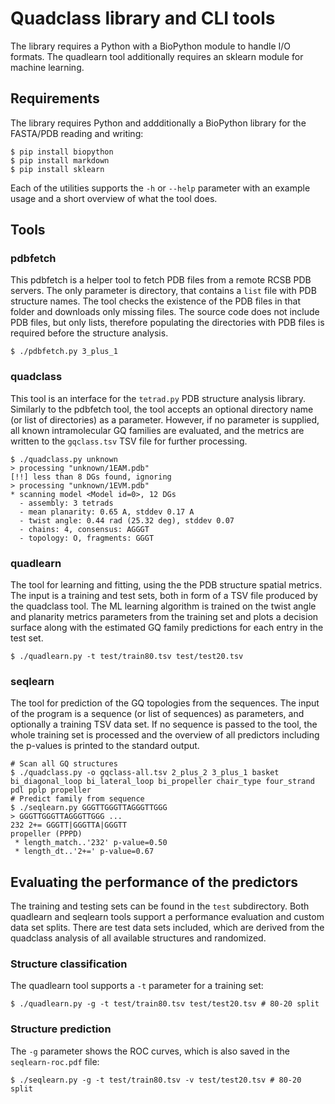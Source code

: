 # Quadclass library and CLI tools

The library requires a Python with a BioPython module to handle I/O formats.
The quadlearn tool additionally requires an sklearn module for machine learning.

## Requirements

The library requires Python and addditionally a BioPython library for the FASTA/PDB reading and writing:

 	$ pip install biopython
	$ pip install markdown 
	$ pip install sklearn

Each of the utilities supports the `-h` or `--help` parameter with an example usage and a short overview
of what the tool does.

## Tools

### pdbfetch

This pdbfetch is a helper tool to fetch PDB files from a remote RCSB PDB servers. The only parameter is directory, that
contains a `list`  file with PDB structure names. The tool checks the existence of the PDB files in that folder and
downloads only missing files. The source code does not include PDB files, but only lists, therefore populating the directories
with PDB files is required before the structure analysis.

	$ ./pdbfetch.py 3_plus_1

### quadclass

This tool is an interface for the `tetrad.py` PDB structure analysis library. Similarly to the pdbfetch tool, the tool accepts an optional
directory name (or list of directories) as a parameter. However, if no parameter is supplied, all known intramolecular GQ families are evaluated, and the metrics are written
to the `gqclass.tsv` TSV file for further processing.

	$ ./quadclass.py unknown 
	> processing "unknown/1EAM.pdb"
 	[!!] less than 8 DGs found, ignoring
	> processing "unknown/1EVM.pdb"
 	* scanning model <Model id=0>, 12 DGs
  	  - assembly: 3 tetrads
	  - mean planarity: 0.65 A, stddev 0.17 A
	  - twist angle: 0.44 rad (25.32 deg), stddev 0.07
	  - chains: 4, consensus: AGGGT
	  - topology: O, fragments: GGGT

### quadlearn

The tool for learning and fitting, using the the PDB structure spatial metrics. The input is a training and test sets, both in form of a TSV file produced by the
quadclass tool. The ML learning algorithm is trained on the twist angle and planarity metrics parameters from the
training set and plots a decision surface along with the estimated GQ family predictions for each entry in the test set.

	$ ./quadlearn.py -t test/train80.tsv test/test20.tsv

### seqlearn


The tool for prediction of the GQ topologies from the sequences. The input of the program is a sequence (or list of sequences) as parameters, and optionally a training TSV data set.
If no sequence is passed to the tool, the whole training set is processed and the overview of all predictors including the p-values is printed to the standard output.

	# Scan all GQ structures
	$ ./quadclass.py -o gqclass-all.tsv 2_plus_2 3_plus_1 basket bi_diagonal_loop bi_lateral_loop bi_propeller chair_type four_strand pdl pplp propeller
	# Predict family from sequence
	$ ./seqlearn.py GGGTTGGGTTAGGGTTGGG
	> GGGTTGGGTTAGGGTTGGG ...
	232 2+= GGGTT|GGGTTA|GGGTT
	propeller (PPPD)
 	 * length_match..'232' p-value=0.50
 	 * length_dt..'2+=' p-value=0.67

## Evaluating the performance of the predictors

The training and testing sets can be found in the `test` subdirectory. Both quadlearn and seqlearn tools
support a performance evaluation and custom data set splits. There are test data sets included, which are derived
from the quadclass analysis of all available structures and randomized.

### Structure classification

The quadlearn tool supports a `-t` parameter for a training set:

	$ ./quadlearn.py -g -t test/train80.tsv test/test20.tsv # 80-20 split

### Structure prediction

The `-g`  parameter shows the ROC curves, which is also saved in the `seqlearn-roc.pdf` file:

	$ ./seqlearn.py -g -t test/train80.tsv -v test/test20.tsv # 80-20 split


